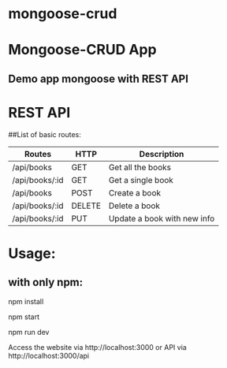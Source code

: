 # mongoose-crud

# Mongoose-CRUD App

## Demo app mongoose with REST API

# REST API

##List of basic routes:


| Routes | HTTP | Description |
| --------------- | ------------- | --------------------------- |
| /api/books      | GET | Get all the books |
| /api/books/:id  | GET | Get a single book |
| /api/books      | POST | Create a book |
| /api/books/:id  | DELETE | Delete a book |
| /api/books/:id  | PUT | Update a book with new info |


# Usage:

## with only npm:

npm install

npm start

npm run dev

Access the website via http://localhost:3000 or API via http://localhost:3000/api
